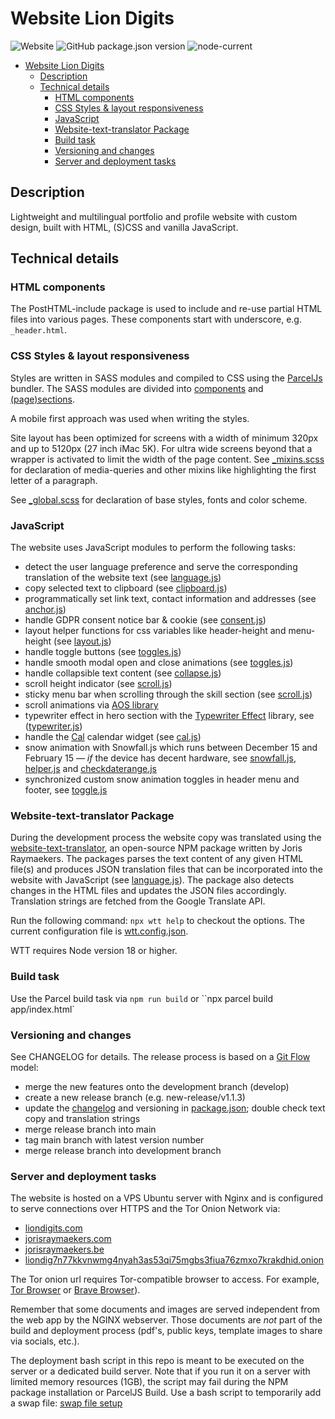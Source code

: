# Website Lion Digits

![Website](https://img.shields.io/website?url=https%3A%2F%2Fliondigits.com)
![GitHub package.json version](https://img.shields.io/github/package-json/v/jorishr/liondigits)
![node-current](https://img.shields.io/node/v/website-text-translator)

- [Website Lion Digits](#website-lion-digits)
  - [Description](#description)
  - [Technical details](#technical-details)
    - [HTML components](#html-components)
    - [CSS Styles \& layout responsiveness](#css-styles--layout-responsiveness)
    - [JavaScript](#javascript)
    - [Website-text-translator Package](#website-text-translator-package)
    - [Build task](#build-task)
    - [Versioning and changes](#versioning-and-changes)
    - [Server and deployment tasks](#server-and-deployment-tasks)

## Description

Lightweight and multilingual portfolio and profile website with custom design, built with HTML, (S)CSS and vanilla JavaScript.

## Technical details

### HTML components

The PostHTML-include package is used to include and re-use partial HTML files into various pages. These components start with underscore, e.g. `_header.html`.

### CSS Styles & layout responsiveness

Styles are written in SASS modules and compiled to CSS using the [ParcelJs](https://parceljs.org/) bundler. The SASS modules are divided into [components](app/styles/modules/components/) and [(page)sections](app/styles/modules/sections/).

A mobile first approach was used when writing the styles.

Site layout has been optimized for screens with a width of minimum 320px and up to 5120px (27 inch iMac 5K). For ultra wide screens beyond that a wrapper is activated to limit the width of the page content. See [\_mixins.scss](app/styles/modules/_mixins.scss) for declaration of media-queries and other mixins like highlighting the first letter of a paragraph.

See [\_global.scss](app/styles/modules/_global.scss) for declaration of base styles, fonts and color scheme.

### JavaScript

The website uses JavaScript modules to perform the following tasks:

- detect the user language preference and serve the corresponding translation of the website text (see [language.js](app/scripts/modules/language.js))
- copy selected text to clipboard (see [clipboard.js](app/scripts/modules/clipboard.js))
- programmatically set link text, contact information and addresses (see [anchor.js](app/scripts/modules/anchor.js))
- handle GDPR consent notice bar & cookie (see [consent.js](app/scripts/modules/consent.js))
- layout helper functions for css variables like header-height and menu-height (see [layout.js](app/scripts/modules/layout.js))
- handle toggle buttons (see [toggles.js](app/scripts/modules/toggle.js))
- handle smooth modal open and close animations (see [toggles.js](app/scripts/modules/toggle.js))
- handle collapsible text content (see [collapse.js](app/scripts/modules/collapse.js))
- scroll height indicator (see [scroll.js](app/scripts/modules/scroll.js))
- sticky menu bar when scrolling through the skill section (see [scroll.js](app/scripts/modules/scroll.js))
- scroll animations via [AOS library](https://michalsnik.github.io/aos/)
- typewriter effect in hero section with the [Typewriter Effect](https://www.npmjs.com/package/typewriter-effect) library, see ([typewriter.js](app/scripts/vendor/typewriter.js))
- handle the [Cal](https://cal.com/) calendar widget (see [cal.js](app/scripts/vendor/cal.js))
- snow animation with Snowfall.js which runs between December 15 and February 15 &mdash; _if_ the device has decent hardware, see [snowfall.js](app/scripts/vendor/snowfall.js), [helper.js](app/scripts/modules/helper.js) and [checkdaterange.js](app/scripts/modules/checkDateRange.js)
- synchronized custom snow animation toggles in header menu and footer, see [toggle.js](app/scripts/modules/toggles.js)

### Website-text-translator Package

During the development process the website copy was translated using the [website-text-translator](https://www.npmjs.com/package/website-text-translator), an open-source NPM package written by Joris Raymaekers. The packages parses the text content of any given HTML file(s) and produces JSON translation files that can be incorporated into the website with JavaScript (see [language.js](app/scripts/modules/language.js)). The package also detects changes in the HTML files and updates the JSON files accordingly. Translation strings are fetched from the Google Translate API.

Run the following command: `npx wtt help` to checkout the options. The current configuration file is [wtt.config.json](wtt.config.json).

WTT requires Node version 18 or higher.

### Build task

Use the Parcel build task via `npm run build` or ``npx parcel build app/index.html`

### Versioning and changes

See CHANGELOG for details.
The release process is based on a [Git Flow](https://nvie.com/posts/a-successful-git-branching-model/) model:

- merge the new features onto the development branch (develop)
- create a new release branch (e.g. new-release/v1.1.3)
- update the [changelog](CHANGELOG.md) and versioning in [package.json](package.json); double check text copy and translation strings
- merge release branch into main
- tag main branch with latest version number
- merge release branch into development branch

### Server and deployment tasks

The website is hosted on a VPS Ubuntu server with Nginx and is configured to serve connections over HTTPS and the Tor Onion Network via:

- [liondigits.com](https://liondigits.com)
- [jorisraymaekers.com](jorisraymaekers.com)
- [jorisraymaekers.be](jorisraymaekers.com)
- [liondig7n77kkvnwmg4nyah3as53qi75mgbs3fiua76zmxo7krakdhid.onion](http://liondig7n77kkvnwmg4nyah3as53qi75mgbs3fiua76zmxo7krakdhid.onion)

The Tor onion url requires Tor-compatible browser to access. For example, [Tor Browser](https://www.torproject.org/download/) or [Brave Browser](https://brave.com/)).

Remember that some documents and images are served independent from the web app by the NGINX webserver. Those documents are _not_ part of the build and deployment process (pdf's, public keys, template images to share via socials, etc.).

The deployment bash script in this repo is meant to be executed on the server or a dedicated build server. Note that if you run it on a server with limited memory resources (1GB), the script may fail during the NPM package installation or ParcelJS Build. Use a bash script to temporarily add a swap file: [swap file setup](https://gist.github.com/jorishr/49c2062c97707daaf856d09fcf4b8d21)
